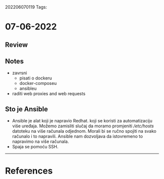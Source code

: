 202206070119
Tags: 
# 07-06-2022
## Review

## Notes
- zavrsni
	- pisati o dockeru
	- docker-composeu
	- ansibleu
- raditi web proxies and web requests

## Sto je Ansible
- Ansible je alat koji je napravio Redhat. koji se koristi za automatizaciju više uređaja. Možemo zamisliti slučaj da moramo promjeniti _/etc/hosts_ datoteku na više računala odjednom. Morali bi se ručno spojiti na svako računalo i to napravili. Ansible nam dozvoljava da istovremeno to napravimo na više računala. 
- Spaja se pomoću SSH.
---
# References